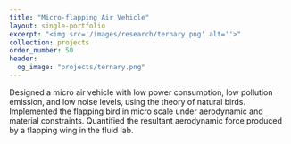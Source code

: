 ```yaml
---
title: "Micro-flapping Air Vehicle"
layout: single-portfolio
excerpt: "<img src='/images/research/ternary.png' alt=''>"
collection: projects
order_number: 50
header: 
  og_image: "projects/ternary.png"
---
```


Designed a micro air vehicle with low power consumption, low pollution emission, and low noise levels, using the theory of natural birds. Implemented the flapping bird in micro scale under aerodynamic and material constraints. Quantified the resultant aerodynamic force produced by a flapping wing in the fluid lab.

